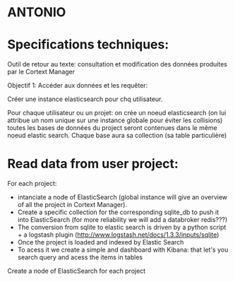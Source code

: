 ANTONIO
=

Specifications techniques:
==

Outil de retour au texte:
consultation et modification des données produites 
par le Cortext Manager

Objectif 1: Accéder aux données et les requêter:

Créer une instance elasticsearch pour chq utilisateur.

Pour chaque utilisateur ou un projet: on crée un noeud elasticsearch (on lui attribue un nom unique sur une instance globale pour éviter les collisions)
toutes les bases de données du project seront contenues dans le même noeud elastic search.
Chaque base aura sa collection (sa table particulière)


Read data from user project:
===
For each project: 
- intanciate a node of ElasticSearch (global instance will give an overview of all the project in Cortext Manager).
- Create a specific collection for the corresponding sqlite_db to push it into ElasticSearch (for more reliability we will add a databroker redis???)
- The conversion from sqlite to elastic search  is driven by a python script + a logstash plugin 
(http://www.logstash.net/docs/1.3.3/inputs/sqlite)
- Once the project is loaded and indexed by Elastic Search
- To acess it we create a simple and dashboard with Kibana: that let's you search query and acess the items in tables




Create a node of ElasticSearch for each project 
